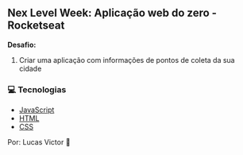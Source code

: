 ## Nex Level Week: Aplicação web do zero - Rocketseat

**Desafio:**
1. Criar uma aplicação com informações de pontos de coleta da sua cidade

### :computer: Tecnologias

- [JavaScript](https://www.javascript.com)
- [HTML](https://www.w3.org)
- [CSS](https://www.w3.org/Style/CSS/Overview.en.html)

Por: Lucas Victor :tada: 